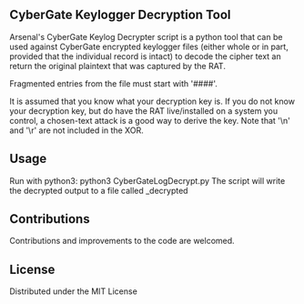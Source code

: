 ## CyberGate Keylogger Decryption Tool ##

Arsenal's CyberGate Keylog Decrypter script is a python tool that can be used against CyberGate encrypted keylogger files (either whole or in part, provided that the individual record is intact) to decode the cipher text an return the original plaintext that was captured by the RAT.

Fragmented entries from the file must start with '####'.

It is assumed that you know what your decryption key is. If you do not know your decryption key, but do have the
RAT live/installed on a system you control, a chosen-text attack is a good way to derive the key. Note that '\n' and '\r'
are not included in the XOR.

## Usage ##
Run with python3: python3 CyberGateLogDecrypt.py <inputFile>
The script will write the decrypted output to a file called <inputFile>_decrypted


## Contributions ##

Contributions and improvements to the code are welcomed.

## License ##

Distributed under the MIT License

